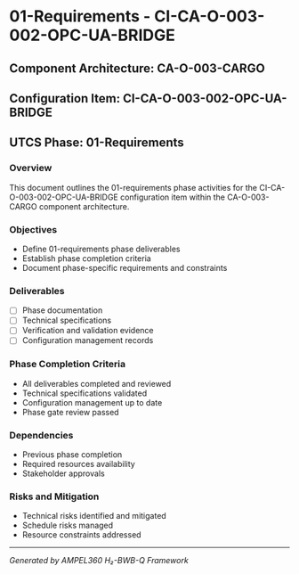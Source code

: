# 01-Requirements - CI-CA-O-003-002-OPC-UA-BRIDGE

## Component Architecture: CA-O-003-CARGO
## Configuration Item: CI-CA-O-003-002-OPC-UA-BRIDGE
## UTCS Phase: 01-Requirements

### Overview
This document outlines the 01-requirements phase activities for the CI-CA-O-003-002-OPC-UA-BRIDGE configuration item within the CA-O-003-CARGO component architecture.

### Objectives
- Define 01-requirements phase deliverables
- Establish phase completion criteria
- Document phase-specific requirements and constraints

### Deliverables
- [ ] Phase documentation
- [ ] Technical specifications
- [ ] Verification and validation evidence
- [ ] Configuration management records

### Phase Completion Criteria
- All deliverables completed and reviewed
- Technical specifications validated
- Configuration management up to date
- Phase gate review passed

### Dependencies
- Previous phase completion
- Required resources availability
- Stakeholder approvals

### Risks and Mitigation
- Technical risks identified and mitigated
- Schedule risks managed
- Resource constraints addressed

---
*Generated by AMPEL360 H₂-BWB-Q Framework*
